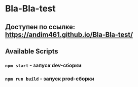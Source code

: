 # Bla-Bla-test

## Доступен по ссылке: https://andim461.github.io/Bla-Bla-test/

## Available Scripts

### `npm start` - запуск dev-сборки

### `npm run build` - запуск prod-сборки
